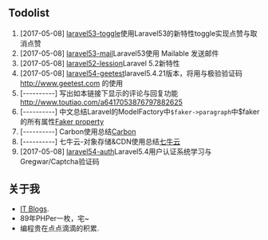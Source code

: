 
## Todolist
1. [2017-05-08] [laravel53-toggle](https://github.com/cqkd6381/laravel53-toggle)使用Laravel53的新特性toggle实现点赞与取消点赞
2. [2017-05-08] [laravel53-mail](https://github.com/cqkd6381/laravel53-mail)Laravel53使用 Mailable 发送邮件 
3. [2017-05-08] [laravel52-lession](https://github.com/cqkd6381/laravel52-lession)Laravel 5.2新特性
4. [2017-05-08] [laravel54-geetest](https://github.com/cqkd6381/laravel54-geetest)laravel5.4.21版本，将用与极验验证码 http://www.geetest.com 的使用
5. [----------] 写出如本链接下显示的评论与回复功能<http://www.toutiao.com/a6417053876797882625>
6. [----------] 中文总结Laravel的ModelFactory中`$faker->paragraph`中$faker的所有属性[Faker property](https://github.com/fzaninotto/Faker/blob/master/src/Faker/Generator.php)
7. [----------] Carbon使用总结[Carbon](https://github.com/briannesbitt/Carbon)
8. [----------] 七牛云-对象存储&CDN使用总结[七牛云](https://portal.qiniu.com/create)
9. [2017-05-08] [laravel54-auth](https://github.com/cqkd6381/laravel54-auth)Laravel5.4用户认证系统学习与Gregwar/Captcha验证码
## 关于我
- [IT Blogs](http://www.cqkd6381.com).
- 89年PHPer一枚，宅~
- 编程贵在点点滴滴的积累.






